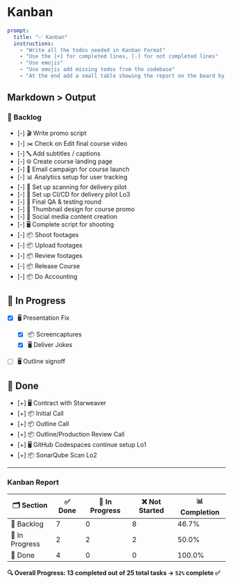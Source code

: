 # Kanban

```yaml
prompt:
  title: "✅ Kanban"
  instructions:
    - "Write all the todos needed in Kanban Format"
    - "Use the [+] for completed lines, [-] for not completed lines"
    - "Use emojis"
    - "Use emojis add missing todos from the codebase"
    - "At the end add a small table showing the report on the board by percents"
```

## Markdown > Output

### 🚀 Backlog
- [-] 🎬 Write promo script  
- [-] ✂️ Check on Edit final course video  
- [-] 🔤 Add subtitles / captions  
- [-] 🌐 Create course landing page  
- [-] 💌 Email campaign for course launch  
- [-] 📊 Analytics setup for user tracking  
- [-] 🔧 Set up scanning for delivery pilot  
- [-] 🔧 Set up CI/CD for delivery pilot  Lo3
- [-] 🧪 Final QA & testing round  
- [-] 🎨 Thumbnail design for course promo  
- [-] 📢 Social media content creation  
- [-] 🖥️ Complete script for shooting  
- [-] 📦 Shoot footages  
- [-] 📦 Upload footages  
- [-] 📦 Review footages  
- [-] 📦 Release Course  
- [-] 📦 Do Accounting  

## 🚀 In Progress
 
- [x] 🖥️ Presentation Fix  
  - [x] 📦 Screencaptures  
  - [x] 🖥️ Deliver Jokes  
- [ ] 🖥️ Outline signoff


## 🚀 Done
-  [+] 🖥️ Contract with Starweaver  
-  [+] 📦 Initial Call  
-  [+] 📦 Outline Call  
-  [+] 📦 Outline/Production Review Call  
-  [+] 🖥️ GitHub Codespaces continue setup Lo1
-  [+] 📦 SonarQube Scan  Lo2


---

### Kanban Report

| 🗂️ Section     | ✅ Done | 🔄 In Progress | ❌ Not Started | 📊 Completion |
|----------------|--------|----------------|----------------|----------------|
| 🚀 Backlog     | 7      | 0              | 8              | 46.7%          |
| 🚀 In Progress | 2      | 2              | 2              | 50.0%          |
| 🚀 Done        | 4      | 0              | 0              | 100.0%         |

**🔍 Overall Progress: 13 completed out of 25 total tasks → `52%` complete ✅**
